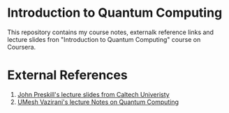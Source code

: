 # Introduction to Quantum Computing
This repository contains my course notes, externalk reference links and lecture slides fron "Introduction to Quantum Computing" course on Coursera.

# External References
1. [John Preskill's lecture slides from Caltech Univeristy](http://theory.caltech.edu/~preskill/ph229/)
2. [UMesh Vazirani's lecture Notes on Quantum Computing](https://people.eecs.berkeley.edu/~vazirani/quantum.html)
